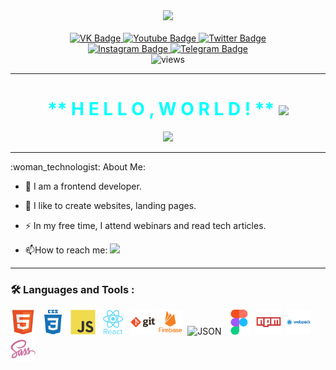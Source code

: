 <div id="header" align="center">
  <img src="https://media.giphy.com/media/KYE0YqKftPqzXd5aqW/giphy.gif" width="200px"/>
</div>
<br>
<div id="badges" align="center">
  <a href="https://m.vk.com/id178934299">
    <img src="https://img.shields.io/badge/-Vkontakte-003f5c?style=for-the-badge&logo=Vk" alt="VK Badge" target="_blank"/>
  </a>
  <a href="#">
    <img src="https://img.shields.io/badge/YouTube-red?style=for-the-badge&logo=youtube&logoColor=white" alt="Youtube Badge" title="временно не работает" target="_blank"/>
  </a>
  <a href="#">
    <img src="https://img.shields.io/badge/Twitter-blue?style=for-the-badge&logo=twitter&logoColor=white" alt="Twitter Badge" title="временно не работает" target="_blank"/>
  </a> <br>
    <a href="#">
    <img src="https://img.shields.io/badge/-Instagram-red?color=DD2A7B&logo=instagram&logoColor=white" alt="Instagram Badge" target="_blank" title="временно не работает"/>
  </a>
    <a href="https://telegram.im/@IIgnatenko00" target="_blank">
    <img src="https://img.shields.io/badge/-telegram-red?color=blue&logo=telegram&logoColor=black" alt="Telegram Badge"/>
  </a>
</div>
<div align="center" >
  <img src="https://komarev.com/ghpvc/?username=Valkiria0000&style=flat-square&color=blue" alt="views"  />
</div>
<hr>
<h1 align="center" style="color: aqua;"> ** H E L L O , W O R L D !  ** 
    <img src="https://media.giphy.com/media/hvRJCLFzcasrR4ia7z/giphy.gif" width="30px" />
</h1>
<div align="center">
    <img src="https://media.giphy.com/media/RpX3MPpmKt8FwpC23r/giphy.gif" width="300px" />
</div> 

<hr> :woman_technologist: About Me:
 <br>
 
- :telescope: I am a frontend developer.

- :seedling: I like to create websites, landing pages.

- :zap: In my free time, I attend webinars and read tech articles.

- :mailbox:How to reach me: <a href="mailto:valkiria0000@bk.ru"> <img src="https://img.shields.io/badge/e--mail-Mail.ru-blue"/></a>

---

### :hammer_and_wrench: Languages and Tools :

<div>
 <img src="https://github.com/devicons/devicon/blob/master/icons/html5/html5-original.svg" title="HTML5" alt="HTML" width="40" height="40"/>&nbsp;
 <img src="https://github.com/devicons/devicon/blob/master/icons/css3/css3-plain-wordmark.svg"  title="CSS3" alt="CSS" width="40" height="40"/>&nbsp;
 <img src="https://github.com/devicons/devicon/blob/master/icons/javascript/javascript-original.svg" title="JavaScript" alt="JavaScript" width="40" height="40"/>&nbsp;
 <img src="https://github.com/devicons/devicon/blob/master/icons/react/react-original-wordmark.svg" title="React" alt="React" width="40" height="40"/>&nbsp;
 <img src="https://github.com/devicons/devicon/blob/master/icons/git/git-original-wordmark.svg" title="Git" **alt="Git" width="40" height="40"/>
 <img src="https://github.com/devicons/devicon/blob/master/icons/firebase/firebase-plain-wordmark.svg" title="Firebase" alt="Firebase" width="40" height="40"/>&nbsp;
 <img src="https://upload.wikimedia.org/wikipedia/commons/c/c9/JSON_vector_logo.svg" title="JSON" alt="JSON" width="40" height="40"/>&nbsp;
 <img src="https://github.com/devicons/devicon/blob/d98a72cb9a6d8e543ddbddc32bac231572349e96/icons/figma/figma-original.svg" title="Figma" alt="figma" width="40" height="40"/>&nbsp;
 <img src="https://github.com/devicons/devicon/blob/d98a72cb9a6d8e543ddbddc32bac231572349e96/icons/npm/npm-original-wordmark.svg" title="npm" alt="Npm" width="40" height="40"/>&nbsp;
 <img src="https://github.com/devicons/devicon/blob/d98a72cb9a6d8e543ddbddc32bac231572349e96/icons/webpack/webpack-original-wordmark.svg" title="Webpack" alt="webpack" width="40" height="40"/>&nbsp;
 <img src="https://github.com/devicons/devicon/blob/d98a72cb9a6d8e543ddbddc32bac231572349e96/icons/sass/sass-original.svg" title="SASS" alt="SASS" width="40" height="40"/>&nbsp;
</div>
<!---
Valkiria0000/Valkiria0000 is a ✨ special ✨ repository because its `README.md` (this file) appears on your GitHub profile.
You can click the Preview link to take a look at your changes.
--->
